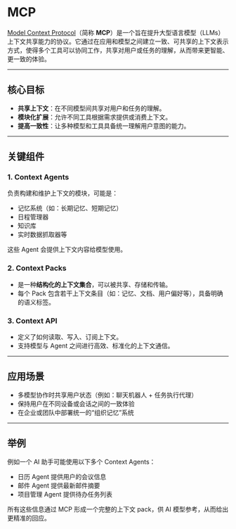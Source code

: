 # MCP

[Model Context Protocol](https://modelcontextprotocol.io/introduction)（简称 **MCP**）是一个旨在提升大型语言模型（LLMs）上下文共享能力的协议。它通过在应用和模型之间建立一致、可共享的上下文表示方式，使得多个工具可以协同工作，共享对用户或任务的理解，从而带来更智能、更一致的体验。

---

## 核心目标

- **共享上下文**：在不同模型间共享对用户和任务的理解。
- **模块化扩展**：允许不同工具根据需求提供或消费上下文。
- **提高一致性**：让多种模型和工具具备统一理解用户意图的能力。

---

## 关键组件

### 1. Context Agents
负责构建和维护上下文的模块，可能是：
- 记忆系统（如：长期记忆、短期记忆）
- 日程管理器
- 知识库
- 实时数据抓取器等

这些 Agent 会提供上下文内容给模型使用。

### 2. Context Packs
- 是一种**结构化的上下文集合**，可以被共享、存储和传输。
- 每个 Pack 包含若干上下文条目（如：记忆、文档、用户偏好等），具备明确的语义标签。

### 3. Context API
- 定义了如何读取、写入、订阅上下文。
- 支持模型与 Agent 之间进行高效、标准化的上下文通信。

---

## 应用场景

- 多模型协作时共享用户状态（例如：聊天机器人 + 任务执行代理）
- 保持用户在不同设备或会话之间的一致体验
- 在企业或团队中部署统一的“组织记忆”系统

---

## 举例

例如一个 AI 助手可能使用以下多个 Context Agents：
- 日历 Agent 提供用户的会议信息
- 邮件 Agent 提供最新邮件摘要
- 项目管理 Agent 提供待办任务列表

所有这些信息通过 MCP 形成一个完整的上下文 pack，供 AI 模型参考，从而给出更精准的回应。